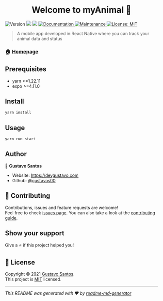 <h1 align="center">Welcome to myAnimal 👋</h1>
<p>
  <img alt="Version" src="https://img.shields.io/badge/version-0.1-blue.svg?cacheSeconds=2592000" />
  <img src="https://img.shields.io/badge/yarn-%3E%3D1.22.11-blue.svg" />
  <img src="https://img.shields.io/badge/expo-%3E%3D4.11.0-blue.svg" />
  <a href="https://github.com/gustavos00/myAnimal#readme" target="_blank">
    <img alt="Documentation" src="https://img.shields.io/badge/documentation-yes-brightgreen.svg" />
  </a>
  <a href="https://github.com/gustavos00/myAnimal/graphs/commit-activity" target="_blank">
    <img alt="Maintenance" src="https://img.shields.io/badge/Maintained%3F-yes-green.svg" />
  </a>
  <a href="https://github.com/gustavos00/myAnimal/blob/master/LICENSE" target="_blank">
    <img alt="License: MIT" src="https://img.shields.io/github/license/gustavos00/myAnimal" />
  </a>
</p>

> A mobile app developed in React Native where you can track your animal data and  status

### 🏠 [Homepage](https://github.com/gustavos00/myAnimal#readme)

## Prerequisites

- yarn >=1.22.11
- expo >=4.11.0

## Install

```sh
yarn install
```

## Usage

```sh
yarn run start
```

## Author

👤 **Gustavo Santos**

* Website: https://devgustavo.com
* Github: [@gustavos00](https://github.com/gustavos00)

## 🤝 Contributing

Contributions, issues and feature requests are welcome!<br />Feel free to check [issues page](https://github.com/gustavos00/myAnimal/issues). You can also take a look at the [contributing guide](https://github.com/gustavos00/myAnimal/blob/master/CONTRIBUTING.md).

## Show your support

Give a ⭐️ if this project helped you!

## 📝 License

Copyright © 2021 [Gustavo Santos](https://github.com/gustavos00).<br />
This project is [MIT](https://github.com/gustavos00/myAnimal/blob/master/LICENSE) licensed.

***
_This README was generated with ❤️ by [readme-md-generator](https://github.com/kefranabg/readme-md-generator)_
